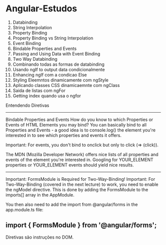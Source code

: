 # Angular-Estudos

1. Databinding
2. String Interpolation
3. Property Binding
4. Property Binding vs String Interpolation
5. Event Binding
6. Bindable Properties and Events
7. Passing and Using Data with Event Binding
8. Two Way Databinding
9. Combinando todas as formas de databinding
10. Usando ngIf to output data condicionalmente
11. Enhancing ngIf com a condicao Else 
12. Styling Eleemntos dinamicamente com ngStyle
13. Aplicando classes CSS dinamicaemnte com ngClass
14. Saida de listas com ngFor
15. Getting index quando usa o ngfor

Entendendo Diretivas

-----------------------------------------

Bindable Properties and Events
How do you know to which Properties or Events of HTML Elements you may bind? You can basically bind to all Properties and Events - a good idea is to console.log()  the element you're interested in to see which properties and events it offers.

Important: For events, you don't bind to onclick but only to click (=> (click)).

The MDN (Mozilla Developer Network) offers nice lists of all properties and events of the element you're interested in. Googling for YOUR_ELEMENT properties  or YOUR_ELEMENT events  should yield nice results.

-----------------------------------------

Important: FormsModule is Required for Two-Way-Binding!
Important: For Two-Way-Binding (covered in the next lecture) to work, you need to enable the ngModel  directive. This is done by adding the FormsModule  to the imports[]  array in the AppModule.

You then also need to add the import from @angular/forms  in the app.module.ts file:

import { FormsModule } from '@angular/forms'; 
----------------------------------------------------------------

Diretivas são instruções no DOM.